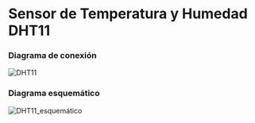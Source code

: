 # Sensor de Temperatura y Humedad DHT11
### Diagrama de conexión
![DHT11](https://user-images.githubusercontent.com/70409607/223809975-6b3f0173-38af-4ce8-9f7a-fe5df5c23ad6.png)
### Diagrama esquemático
![DHT11_esquemático](https://user-images.githubusercontent.com/70409607/223810393-ea695757-2b4d-4984-98a5-459683e732da.png)

